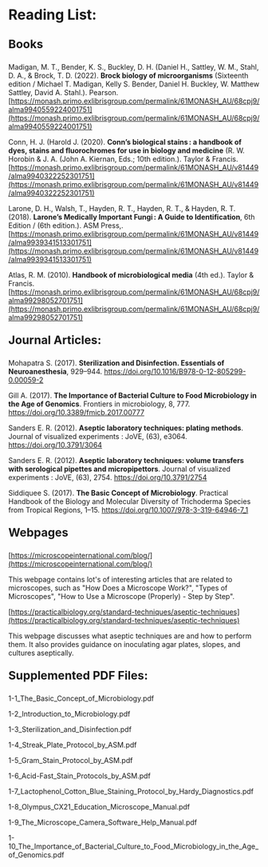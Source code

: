 **<p style="font-size:28px;">Reading List:</p>**

**<p style="font-size:23px;">Books</p>**

Madigan, M. T., Bender, K. S., Buckley, D. H. (Daniel H., Sattley, W. M., Stahl, D. A., & Brock, T. D. (2022). **Brock biology of microorganisms** (Sixteenth edition / Michael T. Madigan, Kelly S. Bender, Daniel H. Buckley, W. Matthew Sattley, David A. Stahl.). Pearson.
[https://monash.primo.exlibrisgroup.com/permalink/61MONASH_AU/68cpj9/alma9940559224001751](https://monash.primo.exlibrisgroup.com/permalink/61MONASH_AU/68cpj9/alma9940559224001751)

Conn, H. J. (Harold J. (2020). **Conn’s biological stains : a handbook of dyes, stains and fluorochromes for use in biology and medicine** (R. W. Horobin & J. A. (John A. Kiernan, Eds.; 10th edition.). Taylor & Francis.
[https://monash.primo.exlibrisgroup.com/permalink/61MONASH_AU/v81449/alma9940322252301751](https://monash.primo.exlibrisgroup.com/permalink/61MONASH_AU/v81449/alma9940322252301751)

Larone, D. H., Walsh, T., Hayden, R. T., Hayden, R. T., & Hayden, R. T. (2018). **Larone’s Medically Important Fungi : A Guide to Identification**, 6th Edition / (6th edition.). ASM Press,.
[https://monash.primo.exlibrisgroup.com/permalink/61MONASH_AU/v81449/alma9939341513301751](https://monash.primo.exlibrisgroup.com/permalink/61MONASH_AU/v81449/alma9939341513301751)

Atlas, R. M. (2010). **Handbook of microbiological media** (4th ed.). Taylor & Francis.
[https://monash.primo.exlibrisgroup.com/permalink/61MONASH_AU/68cpj9/alma99298052701751](https://monash.primo.exlibrisgroup.com/permalink/61MONASH_AU/68cpj9/alma99298052701751)

**<p style="font-size:23px;">Journal Articles:</p>**

Mohapatra S. (2017). **Sterilization and Disinfection. Essentials of Neuroanesthesia**, 929–944. https://doi.org/10.1016/B978-0-12-805299-0.00059-2

Gill A. (2017). **The Importance of Bacterial Culture to Food Microbiology in the Age of Genomics**. Frontiers in microbiology, 8, 777. https://doi.org/10.3389/fmicb.2017.00777

Sanders E. R. (2012). **Aseptic laboratory techniques: plating methods**. Journal of visualized experiments : JoVE, (63), e3064. https://doi.org/10.3791/3064

Sanders E. R. (2012). **Aseptic laboratory techniques: volume transfers with serological pipettes and micropipettors**. Journal of visualized experiments : JoVE, (63), 2754. https://doi.org/10.3791/2754

Siddiquee S. (2017). **The Basic Concept of Microbiology**. Practical Handbook of the Biology and Molecular Diversity of Trichoderma Species from Tropical Regions, 1–15. https://doi.org/10.1007/978-3-319-64946-7_1

**<p style="font-size:23px;">Webpages</p>**

[https://microscopeinternational.com/blog/](https://microscopeinternational.com/blog/)

This webpage contains lot's of interesting articles that are related to microscopes, such as "How Does a Microscope Work?", "Types of Microscopes", "How to Use a Microscope (Properly) - Step by Step".

[https://practicalbiology.org/standard-techniques/aseptic-techniques](https://practicalbiology.org/standard-techniques/aseptic-techniques)

This webpage discusses what aseptic techniques are and how to perform them. It also provides guidance on inoculating agar plates, slopes, and cultures aseptically.

**<p style="font-size:23px;">Supplemented PDF Files:</p>**

1-1_The_Basic_Concept_of_Microbiology.pdf

1-2_Introduction_to_Microbiology.pdf

1-3_Sterilization_and_Disinfection.pdf

1-4_Streak_Plate_Protocol_by_ASM.pdf

1-5_Gram_Stain_Protocol_by_ASM.pdf

1-6_Acid-Fast_Stain_Protocols_by_ASM.pdf

1-7_Lactophenol_Cotton_Blue_Staining_Protocol_by_Hardy_Diagnostics.pdf

1-8_Olympus_CX21_Education_Microscope_Manual.pdf

1-9_The_Microscope_Camera_Software_Help_Manual.pdf

1-10_The_Importance_of_Bacterial_Culture_to_Food_Microbiology_in_the_Age_of_Genomics.pdf


